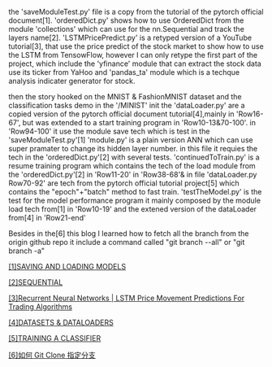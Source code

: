the
'saveModuleTest.py' file is a copy from the tutorial of the pytorch official document[1].
'orderedDict.py' shows how to use OrderedDict from the module 'collections' which can use for the nn.Sequential and track the layers name[2].
'LSTMPricePredict.py' is a retyped version of a YouTube tutorial[3], that use the price predict of the stock market to show how to use the LSTM from TensowFlow, however I can only retype the first part of the project, which include the 'yfinance' module that can extract the stock data use its ticker from YaHoo and 'pandas_ta' module which is a techque analysis indicater generator for stock.

then the story hooked on the MNIST & FashionMNIST dataset and the classification tasks demo in
the
'/MINIST'
init the
'dataLoader.py' are a copied version of the pytorch official document tutorial[4],mainly in 'Row16-67', but was extended to a start training program in 'Row10-13&70-100'.
in 'Row94-100' it use the module save tech which is test in the 'saveModuleTest.py'[1]
'module.py' is a plain version ANN which can use super pramater to change its hidden layer number.
in this file it requies the tech in the 'orderedDict.py'[2] with several tests.
'continuedToTrain.py' is a resume training program which contains the tech of the load module from the 'orderedDict.py'[2] in 'Row11-20'
in 'Row38-68'& in file 'dataLoader.py Row70-92' are tech from the pytorch official tutorial project[5] which contains the "epoch"+"batch" method to fast train.
'testTheModel.py' is the test for the model performance program it mainly composed by the module load tech from[1] in 'Row10-19' and the extened version of the dataLoader from[4] in 'Row21-end'

Besides in the[6] this blog I learned how to fetch all the branch from the origin github repo
it include a command called "git branch --all" or "git branch -a"

[[1]SAVING AND LOADING MODELS](https://pytorch.org/tutorials/beginner/saving_loading_models.html#:~:text=Saving%20the%20model's%20state_dict%20with,pt%20or%20.pth%20file%20extension.)

[[2]SEQUENTIAL](https://pytorch.org/docs/stable/generated/torch.nn.Sequential.html#torch.nn.Sequential)

[[3]Recurrent Neural Networks \| LSTM Price Movement Predictions For Trading Algorithms](https://www.youtube.com/watch?v=hpfQE0bTeA4)

[[4]DATASETS & DATALOADERS](https://pytorch.org/tutorials/beginner/basics/data_tutorial.html)

[[5]TRAINING A CLASSIFIER](https://pytorch.org/tutorials/beginner/blitz/cifar10_tutorial.html#sphx-glr-beginner-blitz-cifar10-tutorial-py)

[[6]如何 Git Clone 指定分支](https://www.freecodecamp.org/chinese/news/git-clone-branch-how-to-clone-a-specific-branch/)